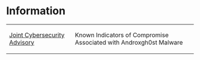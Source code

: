 # Information
<table>
  <tr>
    <td>
      <a href="https://www.cisa.gov/sites/default/files/2024-01/aa24-016a-known-indicators-of-compromise-associated-with-adroxgh0st-malware_0.pdf">Joint Cybersecurity Advisory</a>
    </td>
    <td>
      <p>Known Indicators of Compromise Associated with Androxgh0st Malware</p>
    </td>
  </tr>
</table>
